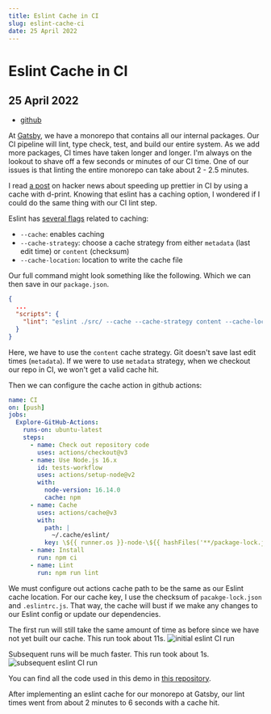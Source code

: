 ```yaml
---
title: Eslint Cache in CI
slug: eslint-cache-ci
date: 25 April 2022
---
```


# Eslint Cache in CI

## 25 April 2022

- [github](https://github.com/ec965/eslint-gh-actions-cache)

At [Gatsby](http://gatsby.events), we have a monorepo that contains all our internal packages.
Our CI pipeline will lint, type check, test, and build our entire system.
As we add more packages, CI times have taken longer and longer.
I'm always on the lookout to shave off a few seconds or minutes of our CI time.
One of our issues is that linting the entire monorepo can take about 2 - 2.5 minutes.

I read [a post](https://david.deno.dev/posts/faster-prettier-with-dprint/) on hacker news
about speeding up prettier in CI by using a cache with d-print.
Knowing that eslint has a caching option, I wondered if I could do the same thing with our CI lint step.

Eslint has [several flags](https://eslint.org/docs/user-guide/command-line-interface#caching) related to caching:

- `--cache`: enables caching
- `--cache-strategy`: choose a cache strategy from either `metadata` (last edit time) or `content` (checksum)
- `--cache-location`: location to write the cache file

Our full command might look something like the following. Which we can then save in our `package.json`.

```json
{
  ...
  "scripts": {
    "lint": "eslint ./src/ --cache --cache-strategy content --cache-location ~/.cache/eslint/demo"
  }
}
```

Here, we have to use the `content` cache strategy.
Git doesn't save last edit times (`metadata`).
If we were to use `metadata` strategy, when we checkout our repo in CI, we won't get a valid cache hit.

Then we can configure the cache action in github actions:

```yaml
name: CI
on: [push]
jobs:
  Explore-GitHub-Actions:
    runs-on: ubuntu-latest
    steps:
      - name: Check out repository code
        uses: actions/checkout@v3
      - name: Use Node.js 16.x
        id: tests-workflow
        uses: actions/setup-node@v2
        with:
          node-version: 16.14.0
          cache: npm
      - name: Cache
        uses: actions/cache@v3
        with:
          path: |
            ~/.cache/eslint/
          key: \${{ runner.os }}-node-\${{ hashFiles('**/package-lock.json', '**/.eslintrc.js') }}
      - name: Install
        run: npm ci
      - name: Lint
        run: npm run lint
```

We must configure out actions cache path to be the same as our Eslint cache location.
For our cache key, I use the checksum of `pacakge-lock.json` and `.eslintrc.js`.
That way, the cache will bust if we make any changes to our Eslint config or update our dependencies.

The first run will still take the same amount of time as before since we have not yet built our cache.
This run took about 11s.
![initial eslint CI run](/images/eslint-cache-gh-actions/without-cache.webp)

Subsequent runs will be much faster. This run took about 1s.
![subsequent eslint CI run](/images/eslint-cache-gh-actions/with-cache.webp)

You can find all the code used in this demo in [this repository](https://github.com/ec965/eslint-gh-actions-cache).

After implementing an eslint cache for our monorepo at Gatsby, our lint times went from about 2 minutes to 6 seconds with a cache hit.
